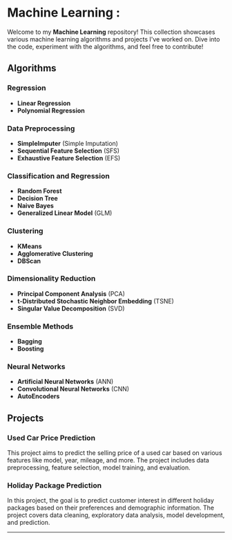 # Machine Learning :

Welcome to my **Machine Learning** repository! This collection showcases various machine learning algorithms and projects I've worked on. Dive into the code, experiment with the algorithms, and feel free to contribute!

## Algorithms

### Regression
- **Linear Regression**
- **Polynomial Regression**

### Data Preprocessing
- **SimpleImputer** (Simple Imputation)
- **Sequential Feature Selection** (SFS)
- **Exhaustive Feature Selection** (EFS)

### Classification and Regression
- **Random Forest**
- **Decision Tree**
- **Naive Bayes**
- **Generalized Linear Model** (GLM)

### Clustering
- **KMeans**
- **Agglomerative Clustering**
- **DBScan**

### Dimensionality Reduction
- **Principal Component Analysis** (PCA)
- **t-Distributed Stochastic Neighbor Embedding** (TSNE)
- **Singular Value Decomposition** (SVD)

### Ensemble Methods
- **Bagging**
- **Boosting**

### Neural Networks
- **Artificial Neural Networks** (ANN)
- **Convolutional Neural Networks** (CNN)
- **AutoEncoders**

## Projects

### Used Car Price Prediction
This project aims to predict the selling price of a used car based on various features like model, year, mileage, and more. The project includes data preprocessing, feature selection, model training, and evaluation.

### Holiday Package Prediction
In this project, the goal is to predict customer interest in different holiday packages based on their preferences and demographic information. The project covers data cleaning, exploratory data analysis, model development, and prediction.

---
